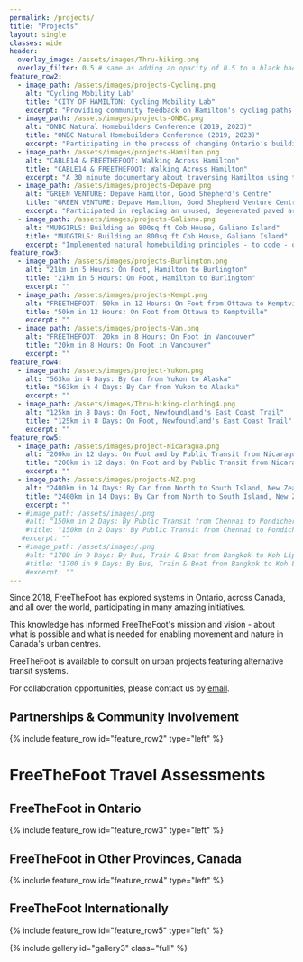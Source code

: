```yaml
---
permalink: /projects/
title: "Projects"
layout: single
classes: wide
header:
  overlay_image: /assets/images/Thru-hiking.png
  overlay_filter: 0.5 # same as adding an opacity of 0.5 to a black background
feature_row2:
  - image_path: /assets/images/projects-Cycling.png
    alt: "Cycling Mobility Lab"
    title: "CITY OF HAMILTON: Cycling Mobility Lab"
    excerpt: "Providing community feedback on Hamilton's cycling paths."
  - image_path: /assets/images/projects-ONBC.png
    alt: "ONBC Natural Homebuilders Conference (2019, 2023)"
    title: "ONBC Natural Homebuilders Conference (2019, 2023)"
    excerpt: "Participating in the process of changing Ontario's building makeup to include healthier materials."
  - image_path: /assets/images/projects-Hamilton.png
    alt: "CABLE14 & FREETHEFOOT: Walking Across Hamilton"
    title: "CABLE14 & FREETHEFOOT: Walking Across Hamilton"
    excerpt: "A 30 minute documentary about traversing Hamilton using the Rail Trail & Bruce Trail."
  - image_path: /assets/images/projects-Depave.png
    alt: "GREEN VENTURE: Depave Hamilton, Good Shepherd's Centre"
    title: "GREEN VENTURE: Depave Hamilton, Good Shepherd Venture Centre"
    excerpt: "Participated in replacing an unused, degenerated paved area with a pollinator garden"
  - image_path: /assets/images/projects-Galiano.png
    alt: "MUDGIRLS: Building an 800sq ft Cob House, Galiano Island"
    title: "MUDGIRLS: Building an 800sq ft Cob House, Galiano Island"
    excerpt: "Implemented natural homebuilding principles - to code - on Canada's West Coast."
feature_row3:
  - image_path: /assets/images/projects-Burlington.png
    alt: "21km in 5 Hours: On Foot, Hamilton to Burlington"
    title: "21km in 5 Hours: On Foot, Hamilton to Burlington"
    excerpt: ""
  - image_path: /assets/images/projects-Kempt.png
    alt: "FREETHEFOOT: 50km in 12 Hours: On Foot from Ottawa to Kemptville"
    title: "50km in 12 Hours: On Foot from Ottawa to Kemptville"
    excerpt: ""
  - image_path: /assets/images/projects-Van.png
    alt: "FREETHEFOOT: 20km in 8 Hours: On Foot in Vancouver"
    title: "20km in 8 Hours: On Foot in Vancouver"
    excerpt: ""
feature_row4:
  - image_path: /assets/images/project-Yukon.png
    alt: "563km in 4 Days: By Car from Yukon to Alaska"
    title: "563km in 4 Days: By Car from Yukon to Alaska"
    excerpt: ""  
  - image_path: /assets/images/Thru-hiking-clothing4.png
    alt: "125km in 8 Days: On Foot, Newfoundland's East Coast Trail"
    title: "125km in 8 Days: On Foot, Newfoundland's East Coast Trail"
    excerpt: ""
feature_row5:
  - image_path: /assets/images/project-Nicaragua.png
    alt: "200km in 12 days: On Foot and by Public Transit from Nicaragua to Costa Rica"
    title: "200km in 12 days: On Foot and by Public Transit from Nicaragua to Costa Rica"
    excerpt: ""
  - image_path: /assets/images/projects-NZ.png
    alt: "2400km in 14 Days: By Car from North to South Island, New Zealand"
    title: "2400km in 14 Days: By Car from North to South Island, New Zealand"
    excerpt: ""
  - #image_path: /assets/images/.png
    #alt: "150km in 2 Days: By Public Transit from Chennai to Pondicherry, India"
    #title: "150km in 2 Days: By Public Transit from Chennai to Pondicherry, India"
   #excerpt: ""
  - #image_path: /assets/images/.png
    #alt: "1700 in 9 Days: By Bus, Train & Boat from Bangkok to Koh Lipe, Thailand"
    #title: "1700 in 9 Days: By Bus, Train & Boat from Bangkok to Koh Lipe, Thailand"
    #excerpt: ""
---
```


Since 2018, FreeTheFoot has explored systems in Ontario, across Canada, and all over the world, participating in many amazing initiatives.

This knowledge has informed FreeTheFoot's mission and vision - about what is possible and what is needed for enabling movement and nature in Canada's urban centres.

FreeTheFoot is available to consult on urban projects featuring alternative transit systems. 

For collaboration opportunities, please contact us by <a href="mailto:freethefoot.hamilton@gmail.com">email</a>. 

<h2>Partnerships & Community Involvement</h2>
{% include feature_row id="feature_row2" type="left" %}
<h1>FreeTheFoot Travel Assessments</h1>
<h2>FreeTheFoot in Ontario</h2>
{% include feature_row id="feature_row3" type="left" %}
<h2>FreeTheFoot in Other Provinces, Canada</h2>
{% include feature_row id="feature_row4" type="left" %}
<h2>FreeTheFoot Internationally</h2>
{% include feature_row id="feature_row5" type="left" %}

{% include gallery id="gallery3" class="full" %}

